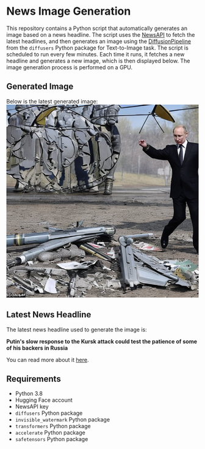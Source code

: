# News Image Generation
This repository contains a Python script that automatically generates an image based on a news headline. The script uses the [NewsAPI](https://newsapi.org/) to fetch the latest headlines, and then generates an image using the [DiffusionPipeline](https://github.com/huggingface/diffusers) from the `diffusers` Python package for Text-to-Image task.
The script is scheduled to run every few minutes. Each time it runs, it fetches a new headline and generates a new image, which is then displayed below. The image generation process is performed on a GPU.

## Generated Image
Below is the latest generated image:
![Generated Image](image.png)

## Latest News Headline
The latest news headline used to generate the image is:

**Putin's slow response to the Kursk attack could test the patience of some of his backers in Russia**

You can read more about it [here](https://news.google.com/rss/articles/CBMiqgFBVV95cUxQX3VEWFo1SmtNbVFqRVJQME1iam1xc0gteEVlX2VELXlNYUZtbDEwVnJqcnFjUnJZekRWaHNITDd4VUhDTWhpWmNBaXFCUHhxU2xvN3NsYUQ1UDMySkhtWEFqOWxwSTlKOGJrZHdGT050QXFGSk0xQzJ3Z1NiVlEwU0F3R1VpQVVBTVptSkMyMmxEdlZFMG1qWjJZU3RackxuMEtTY0MxRjN6QQ?oc=5).

## Requirements
- Python 3.8
- Hugging Face account
- NewsAPI key
- `diffusers` Python package
- `invisible_watermark` Python package
- `transformers` Python package
- `accelerate` Python package
- `safetensors` Python package
